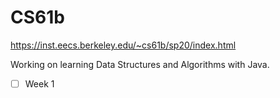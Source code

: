 # CS61b
https://inst.eecs.berkeley.edu/~cs61b/sp20/index.html


Working on learning Data Structures and Algorithms with Java.


- [ ] Week 1
